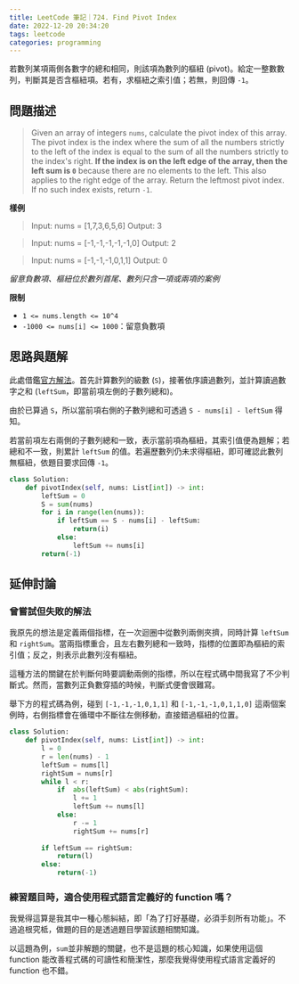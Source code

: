 ```yaml
---
title: LeetCode 筆記｜724. Find Pivot Index
date: 2022-12-20 20:34:20
tags: leetcode
categories: programming
---
```


若數列某項兩側各數字的總和相同，則該項為數列的樞紐 (pivot)。給定一整數數列，判斷其是否含樞紐項。若有，求樞紐之索引值；若無，則回傳 `-1`。

## 問題描述

> Given an array of integers `nums`, calculate the pivot index of this array.
> The pivot index is the index where the sum of all the numbers strictly to the left of the index is equal to the sum of all the numbers strictly to the index's right.
> **If the index is on the left edge of the array, then the left sum is `0`** because there are no elements to the left. This also applies to the right edge of the array.
> Return the leftmost pivot index. If no such index exists, return `-1`.

**樣例**
> Input: nums = [1,7,3,6,5,6]
> Output: 3

> Input: nums = [-1,-1,-1,-1,-1,0]
> Output: 2

> Input: nums = [-1,-1,-1,0,1,1]
> Output: 0

*留意負數項、樞紐位於數列首尾、數列只含一項或兩項的案例*

**限制**

- `1 <= nums.length <= 10^4`
- `-1000 <= nums[i] <= 1000`：留意負數項

## 思路與題解
此處借鑑[官方解法](https://leetcode.com/problems/find-pivot-index/solutions/127676/find-pivot-index/)。首先計算數列的級數 (`S`)，接著依序讀過數列，並計算讀過數字之和 (`leftSum`，即當前項左側的子數列總和)。

由於已算過 `S`，所以當前項右側的子數列總和可透過 `S - nums[i] - leftSum` 得知。

若當前項左右兩側的子數列總和一致，表示當前項為樞紐，其索引值便為題解；若總和不一致，則累計 `leftSum` 的值。若遍歷數列仍未求得樞紐，即可確認此數列無樞紐，依題目要求回傳 `-1`。

```python
class Solution:
    def pivotIndex(self, nums: List[int]) -> int:
        leftSum = 0
        S = sum(nums)
        for i in range(len(nums)):
            if leftSum == S - nums[i] - leftSum:
                return(i)
            else:
                leftSum += nums[i]
        return(-1)
```

## 延伸討論
### 曾嘗試但失敗的解法
我原先的想法是定義兩個指標，在一次迴圈中從數列兩側夾擠，同時計算 `leftSum` 和 `rightSum`。當兩指標重合，且左右數列總和一致時，指標的位置即為樞紐的索引值；反之，則表示此數列沒有樞紐。

這種方法的關鍵在於判斷何時要調動兩側的指標，所以在程式碼中間我寫了不少判斷式。然而，當數列正負數穿插的時候，判斷式便會很難寫。

舉下方的程式碼為例，碰到 `[-1,-1,-1,0,1,1]` 和 `[-1,-1,-1,0,1,1,0]` 這兩個案例時，右側指標會在循環中不斷往左側移動，直接錯過樞紐的位置。
```python
class Solution:
    def pivotIndex(self, nums: List[int]) -> int:
        l = 0
        r = len(nums) - 1
        leftSum = nums[l]
        rightSum = nums[r]
        while l < r:
            if  abs(leftSum) < abs(rightSum):
                l += 1
                leftSum += nums[l]
            else:
                r -= 1
                rightSum += nums[r]
        
        if leftSum == rightSum:
            return(l)
        else:
            return(-1)
```

### 練習題目時，適合使用程式語言定義好的 function 嗎？
我覺得這算是我其中一種心態糾結，即「為了打好基礎，必須手刻所有功能」。不過追根究柢，做題的目的是透過題目學習該題相關知識。

以這題為例，`sum`並非解題的關鍵，也不是這題的核心知識，如果使用這個 function 能改善程式碼的可讀性和簡潔性，那麼我覺得使用程式語言定義好的 function 也不錯。